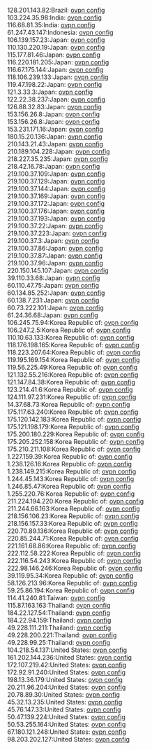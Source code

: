 128.201.143.82:Brazil: [ovpn config](vpn/128_201_143_82.ovpn)  
103.224.35.98:India: [ovpn config](vpn/103_224_35_98.ovpn)  
116.68.81.35:India: [ovpn config](vpn/116_68_81_35.ovpn)  
61.247.43.147:Indonesia: [ovpn config](vpn/61_247_43_147.ovpn)  
106.139.157.23:Japan: [ovpn config](vpn/106_139_157_23.ovpn)  
110.130.220.19:Japan: [ovpn config](vpn/110_130_220_19.ovpn)  
115.177.81.46:Japan: [ovpn config](vpn/115_177_81_46.ovpn)  
116.220.181.205:Japan: [ovpn config](vpn/116_220_181_205.ovpn)  
116.67.175.144:Japan: [ovpn config](vpn/116_67_175_144.ovpn)  
118.106.239.133:Japan: [ovpn config](vpn/118_106_239_133.ovpn)  
119.47.198.22:Japan: [ovpn config](vpn/119_47_198_22.ovpn)  
121.3.33.3:Japan: [ovpn config](vpn/121_3_33_3.ovpn)  
122.22.38.237:Japan: [ovpn config](vpn/122_22_38_237.ovpn)  
126.88.32.83:Japan: [ovpn config](vpn/126_88_32_83.ovpn)  
153.156.26.8:Japan: [ovpn config](vpn/153_156_26_8.ovpn)  
153.156.26.8:Japan: [ovpn config](vpn/153_156_26_8.ovpn)  
153.231.171.16:Japan: [ovpn config](vpn/153_231_171_16.ovpn)  
180.15.20.136:Japan: [ovpn config](vpn/180_15_20_136.ovpn)  
210.143.21.43:Japan: [ovpn config](vpn/210_143_21_43.ovpn)  
210.189.104.228:Japan: [ovpn config](vpn/210_189_104_228.ovpn)  
218.227.35.235:Japan: [ovpn config](vpn/218_227_35_235.ovpn)  
218.42.16.78:Japan: [ovpn config](vpn/218_42_16_78.ovpn)  
219.100.37.109:Japan: [ovpn config](vpn/219_100_37_109.ovpn)  
219.100.37.129:Japan: [ovpn config](vpn/219_100_37_129.ovpn)  
219.100.37.144:Japan: [ovpn config](vpn/219_100_37_144.ovpn)  
219.100.37.169:Japan: [ovpn config](vpn/219_100_37_169.ovpn)  
219.100.37.172:Japan: [ovpn config](vpn/219_100_37_172.ovpn)  
219.100.37.176:Japan: [ovpn config](vpn/219_100_37_176.ovpn)  
219.100.37.193:Japan: [ovpn config](vpn/219_100_37_193.ovpn)  
219.100.37.22:Japan: [ovpn config](vpn/219_100_37_22.ovpn)  
219.100.37.223:Japan: [ovpn config](vpn/219_100_37_223.ovpn)  
219.100.37.3:Japan: [ovpn config](vpn/219_100_37_3.ovpn)  
219.100.37.86:Japan: [ovpn config](vpn/219_100_37_86.ovpn)  
219.100.37.87:Japan: [ovpn config](vpn/219_100_37_87.ovpn)  
219.100.37.96:Japan: [ovpn config](vpn/219_100_37_96.ovpn)  
220.150.145.107:Japan: [ovpn config](vpn/220_150_145_107.ovpn)  
39.110.33.68:Japan: [ovpn config](vpn/39_110_33_68.ovpn)  
60.110.47.75:Japan: [ovpn config](vpn/60_110_47_75.ovpn)  
60.134.85.252:Japan: [ovpn config](vpn/60_134_85_252.ovpn)  
60.138.7.231:Japan: [ovpn config](vpn/60_138_7_231.ovpn)  
60.73.222.101:Japan: [ovpn config](vpn/60_73_222_101.ovpn)  
61.24.36.68:Japan: [ovpn config](vpn/61_24_36_68.ovpn)  
106.245.75.94:Korea Republic of: [ovpn config](vpn/106_245_75_94.ovpn)  
106.247.2.5:Korea Republic of: [ovpn config](vpn/106_247_2_5.ovpn)  
110.10.63.133:Korea Republic of: [ovpn config](vpn/110_10_63_133.ovpn)  
118.176.198.165:Korea Republic of: [ovpn config](vpn/118_176_198_165.ovpn)  
118.223.207.64:Korea Republic of: [ovpn config](vpn/118_223_207_64.ovpn)  
119.195.169.154:Korea Republic of: [ovpn config](vpn/119_195_169_154.ovpn)  
119.56.225.49:Korea Republic of: [ovpn config](vpn/119_56_225_49.ovpn)  
121.132.55.216:Korea Republic of: [ovpn config](vpn/121_132_55_216.ovpn)  
121.147.84.38:Korea Republic of: [ovpn config](vpn/121_147_84_38.ovpn)  
123.214.41.6:Korea Republic of: [ovpn config](vpn/123_214_41_6.ovpn)  
124.111.97.231:Korea Republic of: [ovpn config](vpn/124_111_97_231.ovpn)  
14.37.68.73:Korea Republic of: [ovpn config](vpn/14_37_68_73.ovpn)  
175.117.63.240:Korea Republic of: [ovpn config](vpn/175_117_63_240.ovpn)  
175.120.142.183:Korea Republic of: [ovpn config](vpn/175_120_142_183.ovpn)  
175.121.198.179:Korea Republic of: [ovpn config](vpn/175_121_198_179.ovpn)  
175.200.180.229:Korea Republic of: [ovpn config](vpn/175_200_180_229.ovpn)  
175.205.252.158:Korea Republic of: [ovpn config](vpn/175_205_252_158.ovpn)  
175.210.211.108:Korea Republic of: [ovpn config](vpn/175_210_211_108.ovpn)  
1.227.159.39:Korea Republic of: [ovpn config](vpn/1_227_159_39.ovpn)  
1.238.126.16:Korea Republic of: [ovpn config](vpn/1_238_126_16.ovpn)  
1.238.149.215:Korea Republic of: [ovpn config](vpn/1_238_149_215.ovpn)  
1.244.45.143:Korea Republic of: [ovpn config](vpn/1_244_45_143.ovpn)  
1.246.85.47:Korea Republic of: [ovpn config](vpn/1_246_85_47.ovpn)  
1.255.220.76:Korea Republic of: [ovpn config](vpn/1_255_220_76.ovpn)  
211.224.194.220:Korea Republic of: [ovpn config](vpn/211_224_194_220.ovpn)  
211.244.66.163:Korea Republic of: [ovpn config](vpn/211_244_66_163.ovpn)  
218.156.106.23:Korea Republic of: [ovpn config](vpn/218_156_106_23.ovpn)  
218.156.157.33:Korea Republic of: [ovpn config](vpn/218_156_157_33.ovpn)  
220.70.89.136:Korea Republic of: [ovpn config](vpn/220_70_89_136.ovpn)  
220.85.244.71:Korea Republic of: [ovpn config](vpn/220_85_244_71.ovpn)  
221.161.68.86:Korea Republic of: [ovpn config](vpn/221_161_68_86.ovpn)  
222.112.58.222:Korea Republic of: [ovpn config](vpn/222_112_58_222.ovpn)  
222.116.54.243:Korea Republic of: [ovpn config](vpn/222_116_54_243.ovpn)  
222.98.146.246:Korea Republic of: [ovpn config](vpn/222_98_146_246.ovpn)  
39.119.95.34:Korea Republic of: [ovpn config](vpn/39_119_95_34.ovpn)  
58.126.213.96:Korea Republic of: [ovpn config](vpn/58_126_213_96.ovpn)  
59.25.86.194:Korea Republic of: [ovpn config](vpn/59_25_86_194.ovpn)  
114.41.240.81:Taiwan: [ovpn config](vpn/114_41_240_81.ovpn)  
115.87.163.163:Thailand: [ovpn config](vpn/115_87_163_163.ovpn)  
184.22.127.54:Thailand: [ovpn config](vpn/184_22_127_54.ovpn)  
184.22.94.159:Thailand: [ovpn config](vpn/184_22_94_159.ovpn)  
49.228.111.211:Thailand: [ovpn config](vpn/49_228_111_211.ovpn)  
49.228.200.221:Thailand: [ovpn config](vpn/49_228_200_221.ovpn)  
49.228.99.25:Thailand: [ovpn config](vpn/49_228_99_25.ovpn)  
104.218.54.137:United States: [ovpn config](vpn/104_218_54_137.ovpn)  
161.202.144.236:United States: [ovpn config](vpn/161_202_144_236.ovpn)  
172.107.219.42:United States: [ovpn config](vpn/172_107_219_42.ovpn)  
172.92.91.240:United States: [ovpn config](vpn/172_92_91_240.ovpn)  
198.13.36.179:United States: [ovpn config](vpn/198_13_36_179.ovpn)  
20.211.96.204:United States: [ovpn config](vpn/20_211_96_204.ovpn)  
20.78.89.30:United States: [ovpn config](vpn/20_78_89_30.ovpn)  
45.32.13.235:United States: [ovpn config](vpn/45_32_13_235.ovpn)  
45.76.147.33:United States: [ovpn config](vpn/45_76_147_33.ovpn)  
50.47.139.224:United States: [ovpn config](vpn/50_47_139_224.ovpn)  
50.53.255.164:United States: [ovpn config](vpn/50_53_255_164.ovpn)  
67.180.121.248:United States: [ovpn config](vpn/67_180_121_248.ovpn)  
98.203.202.127:United States: [ovpn config](vpn/98_203_202_127.ovpn)  
